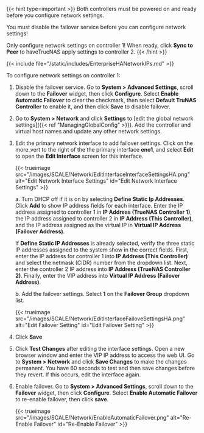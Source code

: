 &NewLine;

{{< hint type=important >}}
Both controllers must be powered on and ready before you configure network settings.

You must disable the failover service before you can configure network settings!

Only configure network settings on controller 1! When ready, click **Sync to Peer** to haveTrueNAS apply settings to controller 2.
{{< /hint >}}

{{< include file="/static/includes/EnterpriseHANetworkIPs.md" >}}

To configure network settings on controller 1:

1. Disable the failover service.
   Go to **System > Advanced Settings**, scroll down to the **Failover** widget, then click **Configure**.
   Select **Enable Automatic Failover** to clear the checkmark, then select **Default TruNAS Controller** to enable it, and then click **Save** to disable failover.

2. Go to **System > Network** and click **Settings** to [edit the global network settings]({{< ref "ManagingGlobalConfig" >}}).
   Add the controller and virtual host names and update any other network settings.

3. Edit the primary network interface to add failover settings.
   Click on the <span class="material-icons">more_vert</span> to the right of the the primary interface **eno1**, and select **Edit** to open the **Edit Interface** screen for this interface.

   {{< trueimage src="/images/SCALE/Network/EditInterfaceInterfaceSettingsHA.png" alt="Edit Network Interface Settings" id="Edit Network Interface Settings" >}}

   a. Turn DHCP off if it is on by selecting **Define Static Ip Addresses**. Click **Add** to show IP address fields for each interface.
      Enter the IP address assigned to controller 1 in **IP Address (TrueNAS Controller 1)**, the IP address assigned to controller 2 in **IP Address (This Controller)**, and the IP address assigned as the virtual IP in **Virtual IP Address (Failover Address)**.

      If **Define Static IP Addresses** is already selected, verify the three static IP addresses assigned to the system show in the correct fields.
      First, enter the IP address for controller 1 into **IP Address (This Controller)** and select the netmask (CIDR) number from the dropdown list.
      Next, enter the controller 2 IP address into **IP Address (TrueNAS Controller 2)**.
      Finally, enter the VIP address into **Virtual IP Address (Failover Address)**.

   b. Add the failover settings. Select  **1** on the **Failover Group** dropdown list.

   {{< trueimage src="/images/SCALE/Network/EditInterfaceFailoveSettingsHA.png" alt="Edit Failover Setting" id="Edit Failover Setting" >}}

4. Click **Save**

5. Click **Test Changes** after editing the interface settings. Open a new browser window and enter the VIP IP address to access the web UI.
   Go to **System > Network** and click **Save Changes** to make the changes permanent.
   You have 60 seconds to test and then save changes before they revert. If this occurs, edit the interface again.

6. Enable failover. Go to **System > Advanced Settings**, scroll down to the **Failover** widget, then click **Configure**.
   Select **Enable Automatic Failover** to re-enable failover, then click **save**.

   {{< trueimage src="/images/SCALE/Network/EnableAutomaticFailover.png" alt="Re-Enable Failover" id="Re-Enable Failover" >}}
